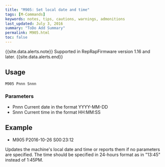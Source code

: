 ```yaml
---
title: "M905: Set local date and time" 
tags: [M-Commands]
keywords: notes, tips, cautions, warnings, admonitions
last_updated: July 3, 2016
summary: "ToDo Add Summary"
permalink: M905.html
toc: false
---
```


{{site.data.alerts.note}}
Supported in RepRapFirmware version 1.16 and later.
{{site.data.alerts.end}}

## Usage ##
```
M905 Pnnn Snnn
```

### Parameters ###
+ Pnnn Current date in the format YYYY-MM-DD
+ Snnn Current time in the format HH:MM:SS

## Example ##

+ M905 P2016-10-26 S00:23:12

Updates the machine's local date and time or reports them if no parameters are specified. The time should be specified in 24-hours format as in "13:45" instead of 1:45PM.
